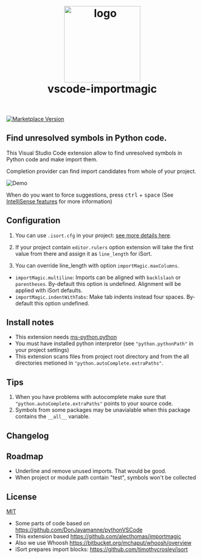<h1 align="center">
  <br>
    <img src="https://github.com/pilat/vscode-importmagic/blob/master/images/icon.png?raw=true" alt="logo" width="200">
  <br>
  vscode-importmagic
  <br>
  <br>
</h1>

[![Marketplace Version](https://vsmarketplacebadge.apphb.com/version/brainfit.vscode-importmagic.svg)](https://marketplace.visualstudio.com/items?itemName=brainfit.vscode-importmagic) 
<!-- [![Build Status](https://travis-ci.org/pilat/vscode-importmagic.svg?branch=master)](https://travis-ci.org/pilat/vscode-importmagic) -->

## Find unresolved symbols in Python code.

This Visual Studio Code extension allow to find unresolved symbols in Python code and make import them.

Completion provider can find import candidates from whole of your project.

![Demo](https://github.com/pilat/vscode-importmagic/blob/master/images/presentation.gif?raw=true)

When do you want to force suggestions, press <kbd>ctrl</kbd> + <kbd>space</kbd> (See [IntelliSense features](https://code.visualstudio.com/docs/editor/intellisense#_intellisense-features) for more information)


## Configuration
1. You can use `.isort.cfg` in your project: [see more details here](https://github.com/timothycrosley/isort).

2. If your project contain `editor.rulers` option extension will take the first value from there and assign it as `line_length` for iSort.

3. You can override line_length with option `importMagic.maxColumns`.

- `importMagic.multiline`: Imports can be aligned with `backlslash` or `parentheses`. By-default this option is undefined. Alignment will be applied with iSort defaults.
- `importMagic.indentWithTabs`: Make tab indents instead four spaces. By-default this option undefined.


## Install notes
- This extension needs [ms-python.python](https://marketplace.visualstudio.com/items?itemName=ms-python.python)
- You must have installed python interpretor (see `"python.pythonPath"` in your project settings)
- This extension scans files from project root directory and from the all directories metioned in `"python.autoComplete.extraPaths"`.


## Tips
1. When you have problems with autocomplete make sure that `"python.autoComplete.extraPaths"` points to your source code.
2. Symbols from some packages may be unavialable when this package contains the `__all__` variable.


## Changelog



## Roadmap
- Underline and remove unused imports. That would be good.
- When project or module path contain "test", symbols won't be collected


## License 
[MIT](LICENSE)

- Some parts of code based on https://github.com/DonJayamanne/pythonVSCode
- This extension based https://github.com/alecthomas/importmagic
- Also we use Whoosh https://bitbucket.org/mchaput/whoosh/overview
- iSort prepares import blocks: https://github.com/timothycrosley/isort
 

